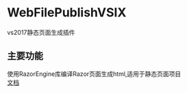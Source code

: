 # WebFilePublishVSIX
vs2017静态页面生成插件
## 主要功能
使用RazorEngine库编译Razor页面生成html,适用于静态页面项目  
[文档](https://mirrortom.date/#/wz/jiessay/webvsix?author=mirror&date=2019%2F5%2F14&title=vs2017%E9%9D%99%E6%80%81%E9%A1%B5%E9%9D%A2%E7%94%9F%E6%88%90%E6%8F%92%E4%BB%B6)